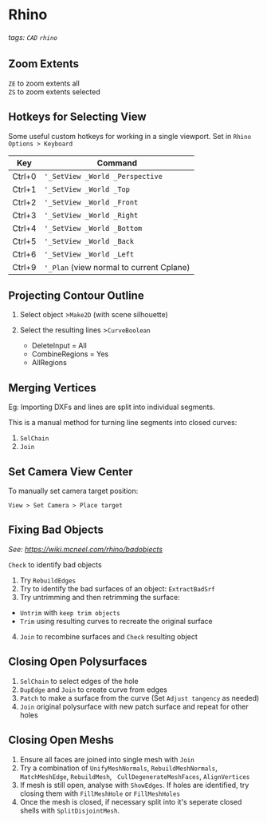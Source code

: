 # Rhino

###### tags: `CAD` `rhino`

## Zoom Extents

`ZE` to zoom extents all  
`ZS` to zoom extents selected  


## Hotkeys for Selecting View

Some useful custom hotkeys for working in a single viewport. Set in `Rhino Options > Keyboard`  

| Key | Command |
| --- | --- |
| Ctrl+0 | `'_SetView _World _Perspective` |
| Ctrl+1 | `'_SetView _World _Top` |
| Ctrl+2 | `'_SetView _World _Front` |
| Ctrl+3 | `'_SetView _World _Right` |
| Ctrl+4 | `'_SetView _World _Bottom` |
| Ctrl+5 | `'_SetView _World _Back` |
| Ctrl+6 | `'_SetView _World _Left` |
| Ctrl+9 | `'_Plan` (view normal to current Cplane) |




## Projecting Contour Outline

1. Select object >`Make2D` (with scene silhouette)

2. Select the resulting lines >`CurveBoolean`
    - DeleteInput = All
    - CombineRegions = Yes
    - AllRegions
    

## Merging Vertices

Eg: Importing DXFs and lines are split into individual segments.

This is a manual method for turning line segments into closed curves:

1. `SelChain`
2. `Join`


## Set Camera View Center

To manually set camera target position:

`View > Set Camera > Place target`


## Fixing Bad Objects

_See: https://wiki.mcneel.com/rhino/badobjects_

`Check` to identify bad objects

1. Try `RebuildEdges`
2. Try to identify the bad surfaces of an object: `ExtractBadSrf`  
3. Try untrimming and then retrimming the surface:  
 - `Untrim` with `keep trim objects`
 - `Trim` using resulting curves to recreate the original surface
4. `Join` to recombine surfaces and `Check` resulting object

## Closing Open Polysurfaces

1. `SelChain` to select edges of the hole
2. `DupEdge` and `Join` to create curve from edges
3. `Patch` to make a surface from the curve (Set `Adjust tangency` as needed)
4. `Join` original polysurface with new patch surface and repeat for other holes

## Closing Open Meshs

1. Ensure all faces are joined into single mesh with `Join`
2. Try a combination of `UnifyMeshNormals`, `RebuildMeshNormals`, `MatchMeshEdge`, `RebuildMesh`, `
CullDegenerateMeshFaces`, `AlignVertices`
3. If mesh is still open, analyse with `ShowEdges`.  If holes are identified, try closing them with `FillMeshHole` or `FillMeshHoles`
4. Once the mesh is closed, if necessary split into it's seperate closed shells with `SplitDisjointMesh`.